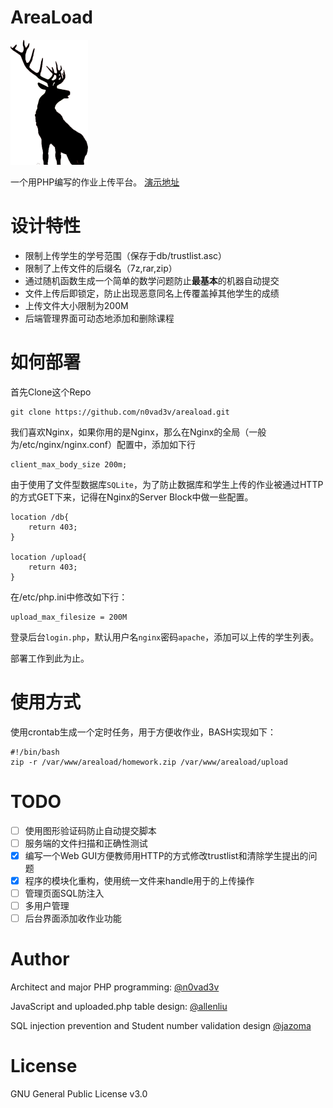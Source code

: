 # AreaLoad

![AreaLoad](./img/areaload.png)

一个用PHP编写的作业上传平台。
[演示地址](https://lunaluna.org/areaload)

# 设计特性

* 限制上传学生的学号范围（保存于db/trustlist.asc）
* 限制了上传文件的后缀名（7z,rar,zip）
* 通过随机函数生成一个简单的数学问题防止**最基本**的机器自动提交
* 文件上传后即锁定，防止出现恶意同名上传覆盖掉其他学生的成绩
* 上传文件大小限制为200M
* 后端管理界面可动态地添加和删除课程

# 如何部署

首先Clone这个Repo
```
git clone https://github.com/n0vad3v/areaload.git
```

我们喜欢Nginx，如果你用的是Nginx，那么在Nginx的全局（一般为/etc/nginx/nginx.conf）配置中，添加如下行
```
client_max_body_size 200m;
```

由于使用了文件型数据库`SQLite`，为了防止数据库和学生上传的作业被通过HTTP的方式GET下来，记得在Nginx的Server Block中做一些配置。
```
location /db{
    return 403;
}

location /upload{
    return 403;
}
```

在/etc/php.ini中修改如下行：
```
upload_max_filesize = 200M
```

登录后台`login.php`，默认用户名`nginx`密码`apache`，添加可以上传的学生列表。

部署工作到此为止。

# 使用方式

使用crontab生成一个定时任务，用于方便收作业，BASH实现如下：
```
#!/bin/bash
zip -r /var/www/areaload/homework.zip /var/www/areaload/upload
```

# TODO

- [ ] 使用图形验证码防止自动提交脚本
- [ ] 服务端的文件扫描和正确性测试
- [x] 编写一个Web GUI方便教师用HTTP的方式修改trustlist和清除学生提出的问题
- [x] 程序的模块化重构，使用统一文件来handle用于的上传操作
- [ ] 管理页面SQL防注入
- [ ] 多用户管理
- [ ] 后台界面添加收作业功能

# Author

Architect and major PHP programming:
[@n0vad3v](https://github.com/n0vad3v)

JavaScript and uploaded.php table design:
[@allenliu](https://github.com/allenliu123)

SQL injection prevention and Student number validation design
[@jazoma](https://github.com/jazoma)

# License

GNU General Public License v3.0
